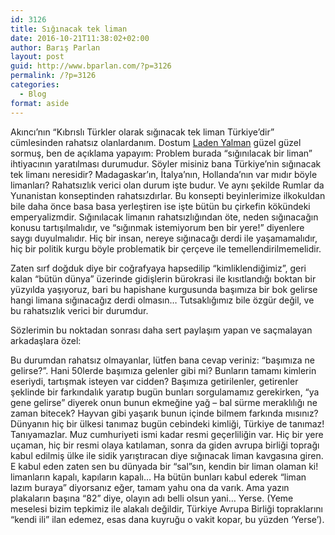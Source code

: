 ```yaml
---
id: 3126
title: Sığınacak tek liman
date: 2016-10-21T11:38:02+02:00
author: Barış Parlan
layout: post
guid: http://www.bparlan.com/?p=3126
permalink: /?p=3126
categories:
  - Blog
format: aside
---
```

<div class="ttr_start">
</div>

Akıncı&#8217;nın &#8220;Kıbrıslı Türkler olarak sığınacak tek liman Türkiye&#8217;dir&#8221; cümlesinden rahatsız olanlardanım. Dostum <a class="profileLink" href="https://www.facebook.com/laden.yalman" data-hovercard="/ajax/hovercard/user.php?id=549441787">Laden Yalman</a> güzel güzel sormuş, ben de açıklama yapayım: Problem burada &#8220;sığınılacak bir liman&#8221; ihtiyacının yaratılması durumudur. Söyler misiniz bana Türkiye&#8217;nin sığınacak tek limanı neresidir? Madagaskar&#8217;ın, İtalya&#8217;nın, Hollanda&#8217;nın var mıdır böyle limanları? Rahatsızlık verici olan durum işte budur. Ve aynı şekilde Rumlar da Yunanistan konseptinden rahatsızdırlar<span class="text_exposed_show">. Bu konsepti beyinlerimize ilkokuldan bile daha önce basa basa yerleştiren ise işte bütün bu çirkefin kökündeki emperyalizmdir. Sığınılacak limanın rahatsızlığından öte, neden sığınacağın konusu tartışılmalıdır, ve &#8220;sığınmak istemiyorum ben bir yere!&#8221; diyenlere saygı duyulmalıdır. Hiç bir insan, nereye sığınacağı derdi ile yaşamamalıdır, hiç bir politik kurgu böyle problematik bir çerçeve ile temellendirilmemelidir. </span>

<div class="text_exposed_show">
  <p>
    Zaten sırf doğduk diye bir coğrafyaya hapsedilip &#8220;kimliklendiğimiz&#8221;, geri kalan &#8220;bütün dünya&#8221; üzerinde gidişlerin bürokrasi ile kısıtlandığı boktan bir yüzyılda yaşıyoruz, bari bu hapishane kurgusunda başımıza bir bok gelirse hangi limana sığınacağız derdi olmasın&#8230; Tutsaklığımız bile özgür değil, ve bu rahatsızlık verici bir durumdur.
  </p>
  
  <p>
    Sözlerimin bu noktadan sonrası daha sert paylaşım yapan ve saçmalayan arkadaşlara özel:
  </p>
  
  <p>
    Bu durumdan rahatsız olmayanlar, lütfen bana cevap veriniz: &#8220;başımıza ne gelirse?&#8221;. Hani 50lerde başımıza gelenler gibi mi? Bunların tamamı kimlerin eseriydi, tartışmak isteyen var cidden? Başımıza getirilenler, getirenler şeklinde bir farkındalık yaratıp bugün bunları sorgulamamız gerekirken, &#8220;ya gene gelirse&#8221; diyerek onun bunun ekmeğine yağ &#8211; bal sürme meraklılığı ne zaman bitecek? Hayvan gibi yaşarık bunun içinde bilmem farkında mısınız? Dünyanın hiç bir ülkesi tanımaz bugün cebindeki kimliği, Türkiye de tanımaz! Tanıyamazlar. Muz cumhuriyeti ismi kadar resmi geçerliliğin var. Hiç bir yere uçaman, hiç bir resmi olaya katılaman, sonra da giden avrupa birliği toprağı kabul edilmiş ülke ile sidik yarıştıracan diye sığınacak liman kavgasına giren. E kabul eden zaten sen bu dünyada bir &#8220;sal&#8221;sın, kendin bir liman olaman ki! limanların kapalı, kapıların kapalı&#8230; Ha bütün bunları kabul ederek &#8220;liman lazım buraya&#8221; diyorsanız eğer, tamam yahu ona da varık. Ama yazın plakaların başına &#8220;82&#8221; diye, olayın adı belli olsun yani&#8230; Yerse. (Yeme meselesi bizim tepkimiz ile alakalı değildir, Türkiye Avrupa Birliği topraklarını &#8220;kendi ili&#8221; ilan edemez, esas dana kuyruğu o vakit kopar, bu yüzden &#8216;Yerse&#8217;).
  </p>
</div>

<div class="ttr_end">
</div>